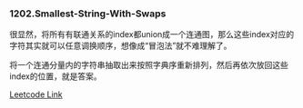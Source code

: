 ### 1202.Smallest-String-With-Swaps

很显然，将所有有联通关系的index都union成一个连通图，那么这些index对应的字符其实就可以任意调换顺序，想像成“冒泡法”就不难理解了。

将一个连通分量内的字符串抽取出来按照字典序重新排列，然后再依次放回这些index的位置，就是答案。


[Leetcode Link](https://leetcode.com/problems/smallest-string-with-swaps)